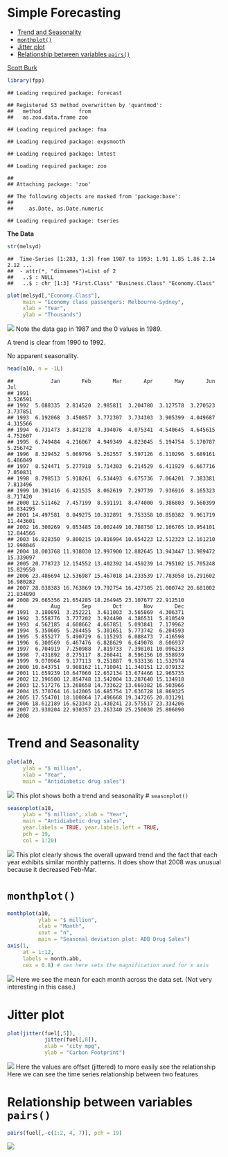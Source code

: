 Simple Forecasting
================

- <a href="#trend-and-seasonality" id="toc-trend-and-seasonality">Trend
  and Seasonality</a>
- <a href="#monthplot" id="toc-monthplot"><code>monthplot()</code></a>
- <a href="#jitter-plot" id="toc-jitter-plot">Jitter plot</a>
- <a href="#relationship-between-variables-pairs"
  id="toc-relationship-between-variables-pairs">Relationship between
  variables <code>pairs()</code></a>

[Scott Burk](https://www.youtube.com/watch?v=HdYBuDMJ40Y&t=184s)

``` r
library(fpp)
```

    ## Loading required package: forecast

    ## Registered S3 method overwritten by 'quantmod':
    ##   method            from
    ##   as.zoo.data.frame zoo

    ## Loading required package: fma

    ## Loading required package: expsmooth

    ## Loading required package: lmtest

    ## Loading required package: zoo

    ## 
    ## Attaching package: 'zoo'

    ## The following objects are masked from 'package:base':
    ## 
    ##     as.Date, as.Date.numeric

    ## Loading required package: tseries

**The Data**

``` r
str(melsyd)
```

    ##  Time-Series [1:283, 1:3] from 1987 to 1993: 1.91 1.85 1.86 2.14 2.12 ...
    ##  - attr(*, "dimnames")=List of 2
    ##   ..$ : NULL
    ##   ..$ : chr [1:3] "First.Class" "Business.Class" "Economy.Class"

``` r
plot(melsyd[,"Economy.Class"],
     main = "Economy class passengers: Melbourne-Sydney",
     xlab = "Year",
     ylab = "Thousands") 
```

![](01SimpleForecasting_files/figure-gfm/unnamed-chunk-3-1.png)<!-- -->
Note the data gap in 1987 and the 0 values in 1989.

A trend is clear from 1990 to 1992.

No apparent seasonality.

``` r
head(a10, n = -1L)
```

    ##            Jan       Feb       Mar       Apr       May       Jun       Jul
    ## 1991                                                              3.526591
    ## 1992  5.088335  2.814520  2.985811  3.204780  3.127578  3.270523  3.737851
    ## 1993  6.192068  3.450857  3.772307  3.734303  3.905399  4.049687  4.315566
    ## 1994  6.731473  3.841278  4.394076  4.075341  4.540645  4.645615  4.752607
    ## 1995  6.749484  4.216067  4.949349  4.823045  5.194754  5.170787  5.256742
    ## 1996  8.329452  5.069796  5.262557  5.597126  6.110296  5.689161  6.486849
    ## 1997  8.524471  5.277918  5.714303  6.214529  6.411929  6.667716  7.050831
    ## 1998  8.798513  5.918261  6.534493  6.675736  7.064201  7.383381  7.813496
    ## 1999 10.391416  6.421535  8.062619  7.297739  7.936916  8.165323  8.717420
    ## 2000 12.511462  7.457199  8.591191  8.474000  9.386803  9.560399 10.834295
    ## 2001 14.497581  8.049275 10.312891  9.753358 10.850382  9.961719 11.443601
    ## 2002 16.300269  9.053485 10.002449 10.788750 12.106705 10.954101 12.844566
    ## 2003 16.828350  9.800215 10.816994 10.654223 12.512323 12.161210 12.998046
    ## 2004 18.003768 11.938030 12.997900 12.882645 13.943447 13.989472 15.339097
    ## 2005 20.778723 12.154552 13.402392 14.459239 14.795102 15.705248 15.829550
    ## 2006 23.486694 12.536987 15.467018 14.233539 17.783058 16.291602 16.980282
    ## 2007 28.038383 16.763869 19.792754 16.427305 21.000742 20.681002 21.834890
    ## 2008 29.665356 21.654285 18.264945 23.107677 22.912510                    
    ##            Aug       Sep       Oct       Nov       Dec
    ## 1991  3.180891  3.252221  3.611003  3.565869  4.306371
    ## 1992  3.558776  3.777202  3.924490  4.386531  5.810549
    ## 1993  4.562185  4.608662  4.667851  5.093841  7.179962
    ## 1994  5.350605  5.204455  5.301651  5.773742  6.204593
    ## 1995  5.855277  5.490729  6.115293  6.088473  7.416598
    ## 1996  6.300569  6.467476  6.828629  6.649078  8.606937
    ## 1997  6.704919  7.250988  7.819733  7.398101 10.096233
    ## 1998  7.431892  8.275117  8.260441  8.596156 10.558939
    ## 1999  9.070964  9.177113  9.251887  9.933136 11.532974
    ## 2000 10.643751  9.908162 11.710041 11.340151 12.079132
    ## 2001 11.659239 10.647060 12.652134 13.674466 12.965735
    ## 2002 12.196500 12.854748 13.542004 13.287640 15.134918
    ## 2003 12.517276 13.268658 14.733622 13.669382 16.503966
    ## 2004 15.370764 16.142005 16.685754 17.636728 18.869325
    ## 2005 17.554701 18.100864 17.496668 19.347265 20.031291
    ## 2006 18.612189 16.623343 21.430241 23.575517 23.334206
    ## 2007 23.930204 22.930357 23.263340 25.250030 25.806090
    ## 2008

# Trend and Seasonality

``` r
plot(a10,
     ylab = "$ million",
     xlab = "Year",
     main = "Antidiabetic drug sales")
```

![](01SimpleForecasting_files/figure-gfm/unnamed-chunk-5-1.png)<!-- -->
This plot shows both a trend and seasonality \# `seasonplot()`

``` r
seasonplot(a10,
     ylab = "$ million", xlab = "Year",
     main = "Antidiabetic drug sales",
     year.labels = TRUE, year.labels.left = TRUE,
     pch = 19,
     col = 1:20) 
```

![](01SimpleForecasting_files/figure-gfm/unnamed-chunk-6-1.png)<!-- -->
This plot clearly shows the overall upward trend and the fact that each
year exhibits similar monthly patterns. It does show that 2008 was
unusual because it decreased Feb-Mar.

# `monthplot()`

``` r
monthplot(a10,
          ylab = "$ million",
          xlab = "Month",
          xaxt = "n",
          main = "Seasonal deviation plot: ADB Drug Sales")
axis(1, 
     at = 1:12, 
     labels = month.abb, 
     cex = 0.8) # cex here sets the magnification used for x axis
```

![](01SimpleForecasting_files/figure-gfm/unnamed-chunk-7-1.png)<!-- -->
Here we see the mean for each month across the data set. (Not very
interesting in this case.)

# Jitter plot

``` r
plot(jitter(fuel[,5]),
            jitter(fuel[,8]),
            xlab = "city mpg",
            ylab = "Carbon Footprint")
```

![](01SimpleForecasting_files/figure-gfm/unnamed-chunk-8-1.png)<!-- -->
Here the values are offset (jittered) to more easily see the
relationship Here we can see the time series relationship between two
features

# Relationship between variables `pairs()`

``` r
pairs(fuel[,-c(1:2, 4, 7)], pch = 19)
```

![](01SimpleForecasting_files/figure-gfm/unnamed-chunk-9-1.png)<!-- -->

